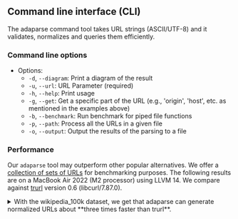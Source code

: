 ## Command line interface (CLI)

The adaparse command tool takes URL strings (ASCII/UTF-8) and it validates, normalizes and queries them efficiently.

### Command line options

- Options:
    - `-d`, `--diagram`: Print a diagram of the result
    - `-u`, `--url`: URL Parameter (required)
    - `-h`, `--help`: Print usage
    - `-g`, `--get`: Get a specific part of the URL (e.g., 'origin', 'host', etc. as mentioned in the examples above)
    - `-b`, `--benchmark`: Run benchmark for piped file functions
    - `-p`, `--path`: Process all the URLs in a given file
    - `-o`, `--output`: Output the results of the parsing to a file

### Performance

Our `adaparse` tool may outperform other popular alternatives. We offer a [collection of
sets of URLs](https://github.com/ada-url/url-various-datasets) for benchmarking purposes.
The following results are on a MacBook Air 2022 (M2 processor) using LLVM 14. We
compare against [trurl](https://github.com/curl/trurl) version 0.6 (libcurl/7.87.0).

<details>
<summary>With the wikipedia_100k dataset, we get that adaparse can generate normalized URLs about **three times faster than trurl**.</summary>
```
time cat url-various-datasets/wikipedia/wikipedia_100k.txt| trurl --url-file - &> /dev/null   1
cat url-various-datasets/wikipedia/wikipedia_100k.txt  0,00s user 0,01s system 3% cpu 0,179 total
trurl --url-file - &> /dev/null  0,14s user 0,03s system 98% cpu 0,180 total


time cat url-various-datasets/wikipedia/wikipedia_100k.txt| ./build/tools/cli/adaparse -g href &> /dev/null
cat url-various-datasets/wikipedia/wikipedia_100k.txt  0,00s user 0,00s system 10% cpu 0,056 total
./build/tools/cli/adaparse -g href &> /dev/null  0,05s user 0,00s system 93% cpu 0,055 total
```
</details>

<details>
<summary>With the top100 dataset, the adaparse tool is **twice as fast as the trurl**.</summary>
```
time cat url-various-datasets/top100/top100.txt| trurl --url-file - &> /dev/null              1
cat url-various-datasets/top100/top100.txt  0,00s user 0,00s system 4% cpu 0,115 total
trurl --url-file - &> /dev/null  0,09s user 0,02s system 97% cpu 0,113 total

time cat url-various-datasets/top100/top100.txt| ./build/tools/cli/adaparse -g href &> /dev/null
cat url-various-datasets/top100/top100.txt  0,00s user 0,01s system 11% cpu 0,062 total
./build/tools/cli/adaparse -g href &> /dev/null  0,05s user 0,00s system 94% cpu 0,061 total
```
</details>


#### Comparison

```
wikipedia 100k
ada ▏   55 ms ███████▋
trurl ▏  180 ms █████████████████████████

top100
ada ▏   61 ms █████████████▍
trurl ▏  113 ms █████████████████████████
```

The results will vary depending on your system. We invite you to run your own benchmarks.

### Usage/Examples

#### Well-formatted URL

```bash 
adaparse "http://www.google.com"
```
Output: 

```
http://www.google.com
```

#### Diagram

```bash
adaparse -d http://www.google.com/bal\?a\=\=11\#fddfds
```

Output:

```
 http://www.google.com/bal?a==11#fddfds [38 bytes]
      | |             |   |     |
      | |             |   |     `------ hash_start
      | |             |   `------------ search_start 25
      | |             `---------------- pathname_start 21
      | |             `---------------- host_end 21
      | `------------------------------ host_start 7
      | `------------------------------ username_end 7
      `-------------------------------- protocol_end 5
```

#### Pipe Operator

Ada can process URLs from piped input, making it easy to integrate with other command-line tools
that produce ASCII or UTF-8 outputs. Here's an example of how to pipe the output of another command into Ada.
Given a list of URLs, one by line, we may query the normalized URL string (`href`) and detect any malformed URL:

```bash
cat dragonball_url.txt | adaparse --get href
```

Output:
```
http://www.goku.com
http://www.vegeta.com
http://www.gohan.com

```

Our tool supports the passing of arguments to each URL in said file so
that you can query for the hash, the host, the protocol, the port, 
the origin, the search, the password, the username, the pathname
or the hostname:

```bash
cat dragonball_url.txt  | adaparse -g host
```

Output:
```
www.goku.com
www.vegeta.com
www.gohan.com
```

If you omit `-g`, it will only provide a list of invalid URLs. This might be
useful if you want to valid quickly a list of URLs.

### Benchmark Runner

The benchmark flag can be used to output the time it takes to process piped input:

```bash
cat wikipedia_100k.txt | adaparse -b
```

Output:
```
Invalid URL: 1968:_Die_Kinder_der_Diktatur
Invalid URL: 58957:_The_Bluegrass_Guitar_Collection
Invalid URL: 650luc:_Gangsta_Grillz
Invalid URL: Q4%3A57
Invalid URL: Q10%3A47
Invalid URL: Q5%3A45
Invalid URL: Q40%3A28
Invalid URL: 1:1_scale
Invalid URL: 1893:_A_World's_Fair_Mystery
Invalid URL: 12:51_(Krissy_%26_Ericka_song)
Invalid URL: 111:_A_Nelson_Number
Invalid URL: 7:00AM-8%3A00AM_(24_season_5)
Invalid URL: Q53%3A31
read 5209265 bytes in 32819917 ns using 100000 lines, used 160 loads
0.1587226744053009 GB/s
```

#### Saving result to file system

There is an option to output to a file on disk:

```bash 
cat wikipedia_100k.txt | adaparse -o wiki_output.txt
```

As well as read in from a file on disk without going through cat:

```bash
adaparse -p wikipedia_top_100_txt
```

#### Advanced Usage

You may also combine different flags together. E.g. Say one wishes to extract only the host from URLs stored in wikipedia.txt and output it to the test_write.txt file:

```bash
adaparse" -p wikipedia_top100.txt -o test_write.txt -g host -b
```

Output:
```bash
read 5209265 bytes in 26737131 ns using 100000 lines, total_bytes is 5209265 used 160 loads
0.19483260937757307 GB/s(base)
```

Content of test_write.txt:
```bash
(---snip---)
en.wikipedia.org
en.wikipedia.org
en.wikipedia.org
en.wikipedia.org
en.wikipedia.org
en.wikipedia.org
en.wikipedia.org
en.wikipedia.org
en.wikipedia.org
en.wikipedia.org
(---snip---)
```
